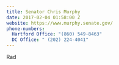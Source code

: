 ```yaml
---
title: Senator Chris Murphy
date: 2017-02-04 01:58:00 Z
website: https://www.murphy.senate.gov/
phone-numbers:
  Hartford Office: "(860) 549-8463"
  DC Office: " (202) 224-4041"
---
```


Rad
